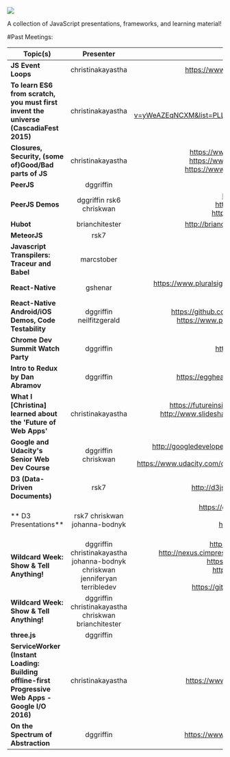 <img src="http://i.imgur.com/dyjowbK.png">


A collection of JavaScript presentations, frameworks, and learning material!

#Past Meetings:

| Topic(s)      | Presenter     | Resources  | Date |
| ------------- |:-------------:| -----:| ------|
| **JS Event Loops**    | christinakayastha | https://www.youtube.com/watch?v=8aGhZQkoFbQ | 7/21/2015 | 
| **To learn ES6 from scratch, you must first invent the universe (CascadiaFest 2015)**   | christinakayastha      |  https://www.youtube.com/watch?v=yWeAZEqNCXM&list=PLLiioAbFTbKNpjG_yNpNfhAmQ9KsxFzX7 | 8/4/2015  |
| 	**Closures, Security, (some of)Good/Bad parts of JS** | christinakayastha   | https://www.youtube.com/watch?v=yiEeiMN2Khs https://www.youtube.com/watch?v=IbXl5K6P2KA https://www.youtube.com/watch?v=lTWGoL1N-Kc | 8/18/2015 |
| 	**PeerJS**     | dggriffin | http://peerjs.com/ | 9/9/2015 | 
| **PeerJS Demos**    | dggriffin rsk6 chriskwan |	https://github.com/dggriffin/peerjs_test, https://github.com/chriskwan/whiteboard, https://github.com/rsk7/harmony/tree/peer | 9/16/2015 | 
| **Hubot** | brianchitester | 	http://brianchitester.github.io/studbot-presentation | 9/25/2015 | 
| **MeteorJS**    | rsk7 | https://www.meteor.com/ | 10/8/2015 | 
| 	**Javascript Transpilers: Traceur and Babel**     | marcstober | https://babeljs.io/ | 10/23/2015 | 
| 	**React-Native**    | gshenar | 	https://www.pluralsight.com/courses/build-ios-apps-react-native | 11/6/2015 | 
| 	**React-Native Android/iOS Demos, Code Testability**    | dggriffin neilfitzgerald | 	https://github.com/dggriffin/react-native-mariomakely, https://www.pluralsight.com/courses/code-testability | 11/13/2015 | 
| **Chrome Dev Summit Watch Party**     | dggriffin | https://developer.chrome.com/devsummit | 11/17/2015 | 
| 	**Intro to Redux by Dan Abramov**  | dggriffin | 	https://egghead.io/series/getting-started-with-redux | 11/23/2015 | 
| **What I [Christina] learned about the 'Future of Web Apps'**     | christinakayastha | https://futureinsights-1.wistia.com/medias/1luwvy5dtq, http://www.slideshare.net/joshclark/magical-ux-and-the-internet-of-things | 12/4/2015 | 
| **Google and Udacity's Senior Web Dev Course**    | dggriffin chriskwan | 	http://googledevelopers.blogspot.com/2015/11/introducing-senior-web-developer.html, https://www.udacity.com/course/senior-web-developer--nd802 | 12/15/2015 | 
| **D3 (Data-Driven Documents)** | rsk7 | 	http://d3js.org/, http://vis.stanford.edu/papers/d3 | 1/27/2016 | 
|** D3 Presentations**    | rsk7 chriskwan johanna-bodnyk | 	https://github.com/johanna-bodnyk/d3movies, http://rsk7.github.io/multiples/, https://github.com/chriskwan/gmailytics, http://azure.theroadtoworlds.com/viz/ | 2/4/2016 | 
| **Wildcard Week: Show & Tell Anything!** | dggriffin christinakayastha johanna-bodnyk chriskwan jenniferyan terribledev | 	https://github.com/dggriffin/firebase_demo, http://nexus.cimpress.net/2016/03/wit-global-iwd-2016/, https://github.com/tparnell8/TurboLinks.Net, https://github.com/tparnell8/HydroCarbon, https://github.com/tparnell8/Audi, https://github.com/chriskwan/pokemon-retriever | 3/17/2016	 | 
| **Wildcard Week: Show & Tell Anything!**	 | dggriffin christinakayastha chriskwan brianchitester | http://energybeeapp.com | 4/8/2016 | 
| **three.js** | dggriffin | http://threejs.org/ | 7/19/2016 | 
| 	**ServiceWorker (Instant Loading: Building offline-first Progressive Web Apps - Google I/O 2016)** | christinakayastha | 	https://www.youtube.com/watch?v=cmGr0RszHc8 | 11/1/2016 | 
| **On the Spectrum of Abstraction** | dggriffin | https://www.youtube.com/watch?v=mVVNJKv9esE | 1/20/2017 | 
